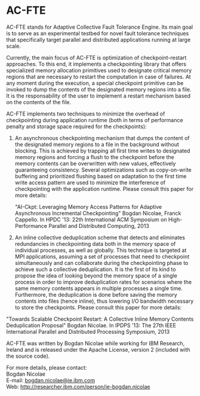 AC-FTE
======

AC-FTE stands for Adaptive Collective Fault Tolerance Engine. Its main goal is to serve as an experimental 
testbed for novel fault tolerance techniques that specifically target parallel and distributed applications 
running at large scale. 

Currently, the main focus of AC-FTE is optimization of checkpoint-restart approaches. To this end, it
implements a checkpointing library that offers specialized memory allocation primitives used to
designate critical memory regions that are necessary to restart the computation in case of failures.
At any moment during the execution, a special checkpoint primitive can be invoked to dump the contents
of the designated memory regions into a file. It is the responsability of the user to implement a restart
mechanism based on the contents of the file.

AC-FTE implements two techniques to minimize the overhead of checkpointing during application runtime
(both in terms of performance penalty and storage space required for the checkpoints):

1. An asynchronous checkpointing mechanism that dumps the content of the designated memory
regions to a file in the background without blocking. This is achieved by trapping all first time writes 
to designated memory regions and forcing a flush to the checkpoint before the memory contents can be overwritten 
with new values, effectively guaranteeing consistency. Several optimizations such as copy-on-write buffering and 
prioritized flushing based on adaptation to the first time write access pattern are used to minimize the 
interference of checkpointing with the application runtime. Please consult this paper for more details:

	"AI-Ckpt: Leveraging Memory Access Patterns for Adaptive Asynchronous Incremental Checkpointing" Bogdan Nicolae, 
  Franck Cappello. In HPDC '13: 22th International ACM Symposium on High-Performance Parallel and Distributed 
  Computing, 2013

2. An inline collective deduplication scheme that detects and eliminates redundancies in checkpointing data
both in the memory space of individual processes, as well as globally.  This technique is targeted at MPI 
applications, assuming a set of processes that need to checkpoint simultaneously and can collaborate during 
the checkpointing phase to achieve such a collective deduplication. It is the first of its kind to
propose the idea of looking beyond the memory space of a single process in order to improve deduplication
rates for scenarios where the same memory contents appears in multiple processes a single time. Furthermore, 
the deduplication is done before saving the memory contents into files (hence inline), thus lowering I/O 
bandwidth necessary to store the checkpoints. Please consult this paper for more details:

  "Towards Scalable Checkpoint Restart: A Collective Inline Memory Contents Deduplication Proposal" Bogdan Nicolae. 
  In IPDPS '13: The 27th IEEE International Parallel and Distributed Processing Symposium, 2013

AC-FTE was written by Bogdan Nicolae while working for IBM Research, Ireland and is released under the Apache
License, version 2 (included with the source code).

For more details, please contact:<br/>
Bogdan Nicolae<br/>
E-mail: bogdan.nicolae@ie.ibm.com<br/>
Web: http://researcher.ibm.com/person/ie-bogdan.nicolae
